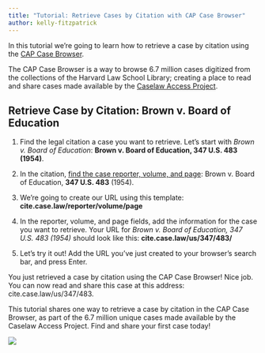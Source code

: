 ```yaml
---
title: "Tutorial: Retrieve Cases by Citation with CAP Case Browser"
author: kelly-fitzpatrick
---
```

In this tutorial we’re going to learn how to retrieve a case by citation using the [CAP Case Browser](https://cite.case.law/). 

The CAP Case Browser is a way to browse 6.7 million cases digitized from the collections of the Harvard Law School Library; creating a place to read and share cases made available by the [Caselaw Access Project](https://case.law/).

## Retrieve Case by Citation: Brown v. Board of Education

1. Find the legal citation a case you want to retrieve. Let’s start with *Brown v. Board of Education*: **Brown v. Board of Education, 347 U.S. 483 (1954)**.

2. In the citation, [find the case reporter, volume, and page](https://www.bc.edu/content/dam/files/schools/law_sites/library/pdf/researchguides/citations.pdf): Brown v. Board of Education, **347 U.S. 483** (1954).

3. We’re going to create our URL using this template: **cite.case.law/reporter/volume/page**

4. In the reporter, volume, and page fields, add the information for the case you want to retrieve. Your URL for *Brown v. Board of Education, 347 U.S. 483 (1954)* should look like this: **cite.case.law/us/347/483/**

5. Let’s try it out!  Add the URL you’ve just created to your browser’s search bar, and press Enter.

You just retrieved a case by citation using the CAP Case Browser! Nice job. You can now read and share this case at this address: cite.case.law/us/347/483.

This tutorial shares one way to retrieve a case by citation in the CAP Case Browser, as part of the 6.7 million unique cases made available by the Caselaw Access Project. Find and share your first case today!

![](https://lil-blog-media.s3.amazonaws.com/case_retrieval.png)
